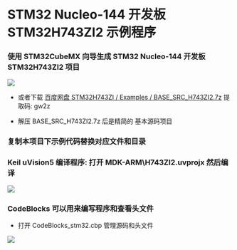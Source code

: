 # STM32 Nucleo-144 开发板 STM32H743ZI2 示例程序

### 使用 STM32CubeMX 向导生成 STM32 Nucleo-144 开发板 STM32H743ZI2 项目

![](https://raw.githubusercontent.com/hongwenjun/stm32h753/master/img/STM32CubeMX.png)

- 或者下载 [百度网盘 STM32H743ZI / Examples / BASE_SRC_H743ZI2.7z](https://pan.baidu.com/s/1nF86J4iN1ICV01TrQHr0DA)   提取码: gw2z 

- 解压 BASE_SRC_H743ZI2.7z 后是精简的 基本源码项目

### 复制本项目下示例代码替换对应文件和目录

### Keil uVision5 编译程序: 打开 MDK-ARM\H743ZI2.uvprojx 然后编译

![](https://raw.githubusercontent.com/hongwenjun/stm32h753/master/img/KEIL_MDK.png)

### CodeBlocks 可以用来编写程序和查看头文件
- 打开 CodeBlocks_stm32.cbp 管理源码和头文件

![](https://raw.githubusercontent.com/hongwenjun/stm32h753/master/img/CodeBlocks_stm32.png)
